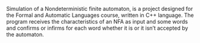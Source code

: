 Simulation of a Nondeterministic finite automaton, is a project designed for the Formal and Automatic Languages course,
written in C++ language. The program receives the characteristics of an NFA as input and some words and confirms 
or infirms for each word whether it is or it isn’t accepted by the automaton.
